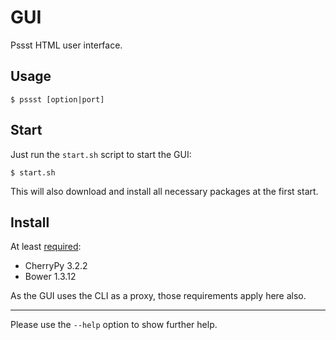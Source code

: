 GUI
===
Pssst HTML user interface.

Usage
-----
`$ pssst [option|port]`

Start
-----
Just run the `start.sh` script to start the GUI:

`$ start.sh`

This will also download and install all necessary packages at the first start.

Install
-------
At least [required](pssst-gui.pip):

* CherryPy 3.2.2
* Bower 1.3.12

As the GUI uses the CLI as a proxy, those requirements apply here also.

----
Please use the `--help` option to show further help.